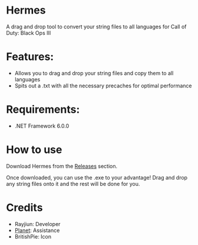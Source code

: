 # Hermes
A drag and drop tool to convert your string files to all languages for Call of Duty: Black Ops III

# Features: 
- Allows you to drag and drop your string files and copy them to all languages
- Spits out a .txt with all the necessary precaches for optimal performance

# Requirements:
- .NET Framework 6.0.0

# How to use
Download Hermes from the [Releases](https://github.com/Rayjiun/Hermes/releases) section.

Once downloaded, you can use the .exe to your advantage! Drag and drop any string files onto it and the rest will be done for you.

# Credits
- Rayjiun: Developer
- [Planet](https://github.com/RealPlanet/): Assistance
- BritishPie: Icon

